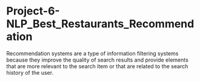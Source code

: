 # Project-6-NLP_Best_Restaurants_Recommendation
Recommendation systems are a type of information filtering systems because they improve the quality of search results and provide elements that are more relevant to the search item or that are related to the search history of the user.

